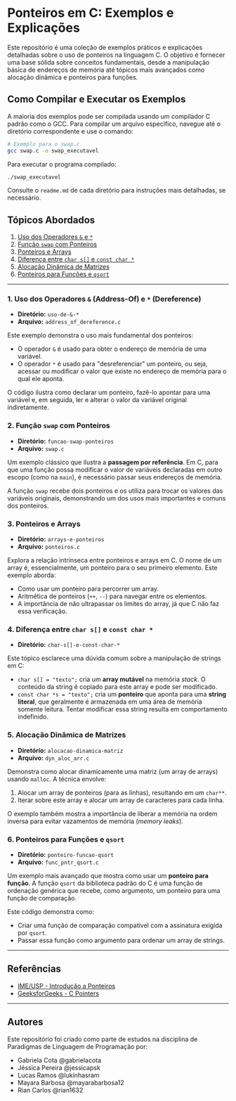 # Ponteiros em C: Exemplos e Explicações

Este repositório é uma coleção de exemplos práticos e explicações detalhadas sobre o uso de ponteiros na linguagem C. O objetivo é fornecer uma base sólida sobre conceitos fundamentais, desde a manipulação básica de endereços de memória até tópicos mais avançados como alocação dinâmica e ponteiros para funções.

## Como Compilar e Executar os Exemplos

A maioria dos exemplos pode ser compilada usando um compilador C padrão como o GCC. Para compilar um arquivo específico, navegue até o diretório correspondente e use o comando:

```bash
# Exemplo para o swap.c
gcc swap.c -o swap_executavel
```

Para executar o programa compilado:

```bash
./swap_executavel
```

Consulte o `readme.md` de cada diretório para instruções mais detalhadas, se necessário.

## Tópicos Abordados

1.  [Uso dos Operadores `&` e `*`](#1-uso-dos-operadores---address-of-e--dereference)
2.  [Função `swap` com Ponteiros](#2-função-swap-com-ponteiros)
3.  [Ponteiros e Arrays](#3-ponteiros-e-arrays)
4.  [Diferença entre `char s[]` e `const char *`](#4-diferença-entre-char-s-e-const-char-)
5.  [Alocação Dinâmica de Matrizes](#5-alocação-dinâmica-de-matrizes)
6.  [Ponteiros para Funções e `qsort`](#6-ponteiros-para-funções-e-qsort)

---

### 1. Uso dos Operadores `&` (Address-Of) e `*` (Dereference)

-   **Diretório:** `uso-de-&-*`
-   **Arquivo:** `address_of_dereference.c`

Este exemplo demonstra o uso mais fundamental dos ponteiros:
-   O operador `&` é usado para obter o endereço de memória de uma variável.
-   O operador `*` é usado para "desreferenciar" um ponteiro, ou seja, acessar ou modificar o valor que existe no endereço de memória para o qual ele aponta.

O código ilustra como declarar um ponteiro, fazê-lo apontar para uma variável e, em seguida, ler e alterar o valor da variável original indiretamente.

### 2. Função `swap` com Ponteiros

-   **Diretório:** `funcao-swap-ponteiros`
-   **Arquivo:** `swap.c`

Um exemplo clássico que ilustra a **passagem por referência**. Em C, para que uma função possa modificar o valor de variáveis declaradas em outro escopo (como na `main`), é necessário passar seus endereços de memória.

A função `swap` recebe dois ponteiros e os utiliza para trocar os valores das variáveis originais, demonstrando um dos usos mais importantes e comuns dos ponteiros.

### 3. Ponteiros e Arrays

-   **Diretório:** `arrays-e-ponteiros`
-   **Arquivo:** `ponteiros.c`

Explora a relação intrínseca entre ponteiros e arrays em C. O nome de um array é, essencialmente, um ponteiro para o seu primeiro elemento. Este exemplo aborda:
-   Como usar um ponteiro para percorrer um array.
-   Aritmética de ponteiros (`++`, `--`) para navegar entre os elementos.
-   A importância de não ultrapassar os limites do array, já que C não faz essa verificação.

### 4. Diferença entre `char s[]` e `const char *`

-   **Diretório:** `char-s[]-e-const-char-*`

Este tópico esclarece uma dúvida comum sobre a manipulação de strings em C:
-   `char s[] = "texto";` cria um **array mutável** na memória *stack*. O conteúdo da string é copiado para este array e pode ser modificado.
-   `const char *s = "texto";` cria um **ponteiro** que aponta para uma **string literal**, que geralmente é armazenada em uma área de memória somente leitura. Tentar modificar essa string resulta em comportamento indefinido.

### 5. Alocação Dinâmica de Matrizes

-   **Diretório:** `alocacao-dinamica-matriz`
-   **Arquivo:** `dyn_aloc_arr.c`

Demonstra como alocar dinamicamente uma matriz (um array de arrays) usando `malloc`. A técnica envolve:
1.  Alocar um array de ponteiros (para as linhas), resultando em um `char**`.
2.  Iterar sobre este array e alocar um array de caracteres para cada linha.

O exemplo também mostra a importância de liberar a memória na ordem inversa para evitar vazamentos de memória (*memory leaks*).

### 6. Ponteiros para Funções e `qsort`

-   **Diretório:** `ponteiro-funcao-qsort`
-   **Arquivo:** `func_pntr_qsort.c`

Um exemplo mais avançado que mostra como usar um **ponteiro para função**. A função `qsort` da biblioteca padrão do C é uma função de ordenação genérica que recebe, como argumento, um ponteiro para uma função de comparação.

Este código demonstra como:
-   Criar uma função de comparação compatível com a assinatura exigida por `qsort`.
-   Passar essa função como argumento para ordenar um array de strings.

---

## Referências

-   [IME/USP - Introdução a Ponteiros](https://www.ime.usp.br/~pf/algoritmos/aulas/pont.html)
-   [GeeksforGeeks - C Pointers](https://www.geeksforgeeks.org/c/c-pointers/)

---

## Autores

Este repositório foi criado como parte de estudos na disciplina de Paradigmas de Linguagem de Programação por:

-   Gabriela Cota @gabrielacota
-   Jéssica Pereira @jessicapsk
-   Lucas Ramos @lukinhasram
-   Mayara Barbosa @mayarabarbosa12
-   Rian Carlos @rian1632
